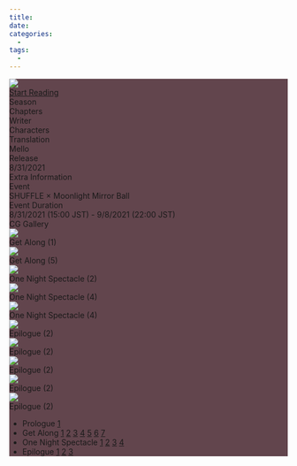```yaml
---
title: 
date: 
categories:
  - 
tags:
  - 
---
```


<div class="story-wrapper mobile-reverse" style="--storyColor: #ec8dab;--storyColor-rgb: 236,141,171;--storyColor-h: 341.1;--storyColor-s: 71.4%;--storyColor-l: 73.9%;">
  <div class="grid-wrapper">
      <div class="story-background"
      style="background-image: url('[BLOOMED_CARD_BANNER_URL]')">
    </div>
    <div class="story-box" style="background: #62454D">
      <div class="story-cover">
        <div><img src="[UNBLOOMED_CARD_URL]">
        </div>
      </div>
      <div class="title-area">
        <div class="title-area__title"><!-- STORY ENG TITLE --></div>
        <div class="title-area__subtitle"><!-- STORY JP TITLE --></div>
        <div class="title-area__start">
          <a href="#1">Start Reading</a>
        </div>
      </div>
      <div class="info-area">
        <div class="synopsis">
          <!-- SYNOPSIS HERE -->
        </div>
        <div class="info">
          <div class="info-item season">
            <div class="label">
              Season
            </div>
            <div class="value">
              <!-- SEASON -->
            </div>
          </div>
          <div class="info-item chapters">
            <div class="label">
              Chapters
            </div>
            <div class="value">
              <!-- CHAPTERS -->
            </div>
          </div>
          <div class="info-item writer">
            <div class="label">
              Writer
            </div>
            <div class="value">
              <!-- WRITERS-->
            </div>
          </div>
          <div class="info-item characters">
            <div class="label">
                  Characters
            </div>
            <div class="value">
                <!-- 
                  <a href="/tags/[CHARACTER_LAST_NAME]-[CHARACTER_FIRST_NAME]/" character="[CHARACTER_FIRST_AME]" title="[CHARACTER_FIRST_NAME]"></a> -->
                  <!-- COPY AND PASTE THE ABOVE FOR EACH CHARACTER THAT APPEARS IN THE STORY -->
            </div>
          </div>
          <div class="info-item tl">
            <div class="label">
              Translation
            </div>
            <div class="value">
              Mello
            </div>
          </div>
          <div class="info-item pr">
            <div class="label">
              Release
            </div>
            <div class="value">
              8/31/2021
            </div>
          </div>
        </div>
        <div class="extra-area">
          <div class="tab-header">
            <div class="tab-header__name">Extra Information</div>
          </div>
          <div class="tab-content">
            <div class="tab-item">
              <div class="label">
                Event
              </div>
              <div class="value">
                SHUFFLE × Moonlight Mirror Ball
              </div>
            </div>
            <div class="tab-item">
              <div class="label">
                Event Duration
              </div>
              <div class="value">
                8/31/2021 (15:00 JST) - 9/8/2021 (22:00 JST)
              </div>
            </div>
          </div>
        </div>
        <div class="cg-gallery">
          <div class="tab-header">
            <div class="tab-header__name">CG Gallery</div>
          </div>
          <div class="tab-content">
            <div class="gallery">
              <div class="gallery-item">
                <div class="image">
                  <img src="https://cdn.discordapp.com/attachments/1107544413837725736/1107555605822050354/latest.png">
                </div>
                <div class="caption">
                  Get Along (1)
                </div>
              </div>
              <div class="gallery-item">
                <div class="image">
                  <img src="https://cdn.discordapp.com/attachments/1107544413837725736/1107555606568644618/latest.png">
                </div>
                <div class="caption">
                  Get Along (5)
                </div>
              </div>
              <div class="gallery-item">
                <div class="image">
                  <img src="https://cdn.discordapp.com/attachments/1107544413837725736/1107555607030022214/latest.png">
                </div>
                <div class="caption">
                  One Night Spectacle (2)
                </div>
              </div>
              <div class="gallery-item">
                <div class="image">
                  <img src="https://cdn.discordapp.com/attachments/1107544413837725736/1107555607537520710/latest.png">
                </div>
                <div class="caption">
                  One Night Spectacle (4)
                </div>
              </div>
              <div class="gallery-item">
                <div class="image">
                  <img src="https://cdn.discordapp.com/attachments/1107544413837725736/1107555608045039677/latest.png">
                </div>
                <div class="caption">
                  One Night Spectacle (4)
                </div>
              </div>
              <div class="gallery-item">
                <div class="image">
                  <img src="https://cdn.discordapp.com/attachments/1107544413837725736/1107555608468668477/latest.png">
                </div>
                <div class="caption">
                  Epilogue (2)
                </div>
              </div>
              <div class="gallery-item">
                <div class="image">
                  <img src="https://cdn.discordapp.com/attachments/1107544413837725736/1107555608951001108/latest.png">
                </div>
                <div class="caption">
                  Epilogue (2)
                </div>
              </div>
              <div class="gallery-item">
                <div class="image">
                  <img src="https://cdn.discordapp.com/attachments/1107544413837725736/1107555609374634035/latest.png">
                </div>
                <div class="caption">
                  Epilogue (2)
                </div>
              </div>
              <div class="gallery-item">
                <div class="image">
                  <img src="https://cdn.discordapp.com/attachments/1107544413837725736/1107555609861165056/latest.png">
                </div>
                <div class="caption">
                  Epilogue (2)
                </div>
              </div>
              <div class="gallery-item">
                <div class="image">
                  <img src="https://cdn.discordapp.com/attachments/1107544413837725736/1107555610309963816/latest.png">
                </div>
                <div class="caption">
                  Epilogue (2)
                </div>
              </div>
            </div>
          </div>
        </div>
      </div>
      <div class="chapter-area">
        <div class="chapters">
          <ul>
            <li>
              <span>Prologue</span>
              <a href="#1">1</a>
            </li>
            <li>
              <span>Get Along</span>
              <a href="#2">1</a>
              <a href="#3">2</a>
              <a href="#4">3</a>
              <a href="#5">4</a>
              <a href="#6">5</a>
              <a href="#7">6</a>
              <a href="#8">7</a>
            </li>
            <li>
              <span>One Night Spectacle</span>
              <a href="#9">1</a>
              <a href="#10">2</a>
              <a href="#11">3</a>
              <a href="#12">4</a>
            </li>
            <li>
              <span>Epilogue</span>
              <a href="#13">1</a>
              <a href="#14">2</a>
              <a href="#15">3</a>
            </li>
          </ul>
        </div>
      </div>
    </div>
  </div>
</div>
